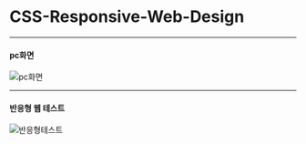 # CSS-Responsive-Web-Design

---

#### pc화면

![pc화면](https://github.com/jeonpilseong/CSS-Responsive-Web-Design/blob/main/readme/pc%ED%99%94%EB%A9%B4.gif)

---

#### 반응형 웹 테스트

![반응형테스트](https://github.com/jeonpilseong/CSS-Responsive-Web-Design/blob/main/readme/%EB%B0%98%EC%9D%91%ED%98%95%ED%85%8C%EC%8A%A4%ED%8A%B8.gif)
